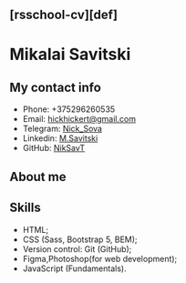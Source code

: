 ## [rsschool-cv][def]
# Mikalai Savitski
## My contact info  

  - Phone: +375296260535
  - Email: hickhickert@gmail.com
  - Telegram: [Nick_Sova](https://t.me/Nick_Sova)
  - Linkedin: [M.Savitski](https://www.linkedin.com/in/mikalai-savitski-994987238/)
  - GitHub: [NikSavT](https://github.com/NikSavT)

## About me



## Skills

  - HTML;
  - CSS (Sass, Bootstrap 5, BEM);
  - Version control: Git (GitHub);
  - Figma,Photoshop(for web development);
  - JavaScript (Fundamentals).
